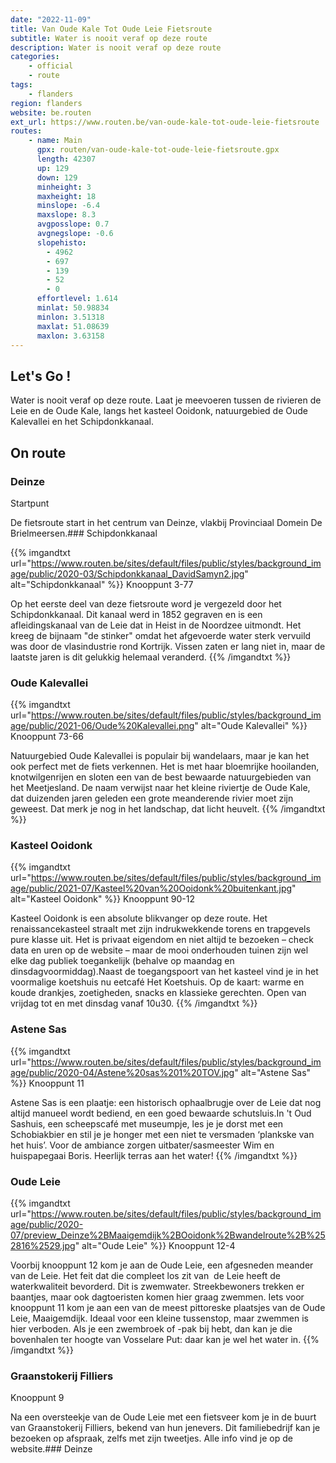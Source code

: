 ```yaml
---
date: "2022-11-09"
title: Van Oude Kale Tot Oude Leie Fietsroute
subtitle: Water is nooit veraf op deze route
description: Water is nooit veraf op deze route
categories:
    - official
    - route
tags:
    - flanders
region: flanders
website: be.routen
ext_url: https://www.routen.be/van-oude-kale-tot-oude-leie-fietsroute
routes:
    - name: Main
      gpx: routen/van-oude-kale-tot-oude-leie-fietsroute.gpx
      length: 42307
      up: 129
      down: 129
      minheight: 3
      maxheight: 18
      minslope: -6.4
      maxslope: 8.3
      avgposslope: 0.7
      avgnegslope: -0.6
      slopehisto:
        - 4962
        - 697
        - 139
        - 52
        - 0
      effortlevel: 1.614
      minlat: 50.98834
      minlon: 3.51318
      maxlat: 51.08639
      maxlon: 3.63158
---
```


## Let's Go ! 

Water is nooit veraf op deze route. Laat je meevoeren tussen de rivieren de Leie en de Oude Kale, langs het kasteel Ooidonk, natuurgebied de Oude Kalevallei en het Schipdonkkanaal.

## On route

### Deinze

Startpunt

De fietsroute start in het centrum van Deinze, vlakbij Provinciaal Domein De Brielmeersen.### Schipdonkkanaal

{{% imgandtxt url="https://www.routen.be/sites/default/files/public/styles/background_image/public/2020-03/Schipdonkkanaal_DavidSamyn2.jpg" alt="Schipdonkkanaal" %}}
Knooppunt 3-77

Op het eerste deel van deze fietsroute word je vergezeld door het Schipdonkkanaal. Dit kanaal werd in 1852 gegraven en is een afleidingskanaal van de Leie dat in Heist in de Noordzee uitmondt. Het kreeg de bijnaam "de stinker" omdat het afgevoerde water sterk vervuild was door de vlasindustrie rond Kortrijk. Vissen zaten er lang niet in, maar de laatste jaren is dit gelukkig helemaal veranderd.
{{% /imgandtxt %}}

### Oude Kalevallei

{{% imgandtxt url="https://www.routen.be/sites/default/files/public/styles/background_image/public/2021-06/Oude%20Kalevallei.png" alt="Oude Kalevallei" %}}
Knooppunt 73-66

Natuurgebied Oude Kalevallei is populair bij wandelaars, maar je kan het ook perfect met de fiets verkennen. Het is met haar bloemrijke hooilanden, knotwilgenrijen en sloten een van de best bewaarde natuurgebieden van het Meetjesland. De naam verwijst naar het kleine riviertje de Oude Kale, dat duizenden jaren geleden een grote meanderende rivier moet zijn geweest. Dat merk je nog in het landschap, dat licht heuvelt.
{{% /imgandtxt %}}

### Kasteel Ooidonk

{{% imgandtxt url="https://www.routen.be/sites/default/files/public/styles/background_image/public/2021-07/Kasteel%20van%20Ooidonk%20buitenkant.jpg" alt="Kasteel Ooidonk" %}}
Knooppunt 90-12

Kasteel Ooidonk is een absolute blikvanger op deze route. Het renaissancekasteel straalt met zijn indrukwekkende torens en trapgevels pure klasse uit. Het is privaat eigendom en niet altijd te bezoeken – check data en uren op de website – maar de mooi onderhouden tuinen zijn wel elke dag publiek toegankelijk (behalve op maandag en dinsdagvoormiddag).Naast de toegangspoort van het kasteel vind je in het voormalige koetshuis nu eetcafé Het Koetshuis. Op de kaart: warme en koude drankjes, zoetigheden, snacks en klassieke gerechten. Open van vrijdag tot en met dinsdag vanaf 10u30.
{{% /imgandtxt %}}

### Astene Sas

{{% imgandtxt url="https://www.routen.be/sites/default/files/public/styles/background_image/public/2020-04/Astene%20sas%201%20TOV.jpg" alt="Astene Sas" %}}
Knooppunt 11

Astene Sas is een plaatje: een historisch ophaalbrugje over de Leie dat nog altijd manueel wordt bediend, en een goed bewaarde schutsluis.In 't Oud Sashuis, een scheepscafé met museumpje, les je je dorst met een Schobiakbier en stil je je honger met een niet te versmaden ‘plankske van het huis’. Voor de ambiance zorgen uitbater/sasmeester Wim en huispapegaai Boris. Heerlijk terras aan het water!
{{% /imgandtxt %}}

### Oude Leie

{{% imgandtxt url="https://www.routen.be/sites/default/files/public/styles/background_image/public/2020-07/preview_Deinze%2BMaaigemdijk%2BOoidonk%2Bwandelroute%2B%252816%2529.jpg" alt="Oude Leie" %}}
Knooppunt 12-4

Voorbij knooppunt 12 kom je aan de Oude Leie, een afgesneden meander van de Leie. Het feit dat die compleet los zit van  de Leie heeft de waterkwaliteit bevorderd. Dit is zwemwater. Streekbewoners trekken er baantjes, maar ook dagtoeristen komen hier graag zwemmen. Iets voor knooppunt 11 kom je aan een van de meest pittoreske plaatsjes van de Oude Leie, Maaigemdijk. Ideaal voor een kleine tussenstop, maar zwemmen is hier verboden. Als je een zwembroek of -pak bij hebt, dan kan je die bovenhalen ter hoogte van Vosselare Put: daar kan je wel het water in.
{{% /imgandtxt %}}

### Graanstokerij Filliers

Knooppunt 9

Na een oversteekje van de Oude Leie met een fietsveer kom je in de buurt van Graanstokerij Filliers, bekend van hun jenevers. Dit familiebedrijf kan je bezoeken op afspraak, zelfs met zijn tweetjes. Alle info vind je op de website.### Deinze


